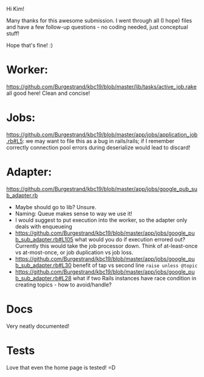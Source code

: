 Hi Kim!

Many thanks for this awesome submission. I went through all (I hope) files and have a few follow-up questions - no coding needed, just conceptual stuff!

Hope that's fine! :)

# Worker:

https://github.com/Burgestrand/kbc19/blob/master/lib/tasks/active_job.rake all good here! Clean and concise!

# Jobs:

https://github.com/Burgestrand/kbc19/blob/master/app/jobs/application_job.rb#L5: we may want to file this as a bug in rails/rails; if I remember correctly connection pool errors during deserialize would lead to discard!

# Adapter:

https://github.com/Burgestrand/kbc19/blob/master/app/jobs/google_pub_sub_adapter.rb

- Maybe should go to lib? Unsure.
- Naming: Queue makes sense to way we use it!
- I would suggest to put execution into the worker, so the adapter only deals with enqueueing
- https://github.com/Burgestrand/kbc19/blob/master/app/jobs/google_pub_sub_adapter.rb#L105 what would you do if execution errored out? Currently this would take the job processor down. Think of at-least-once vs at-most-once, or job duplication vs job loss.
- https://github.com/Burgestrand/kbc19/blob/master/app/jobs/google_pub_sub_adapter.rb#L30 benefit of tap vs second line `raise unless @topic`
- https://github.com/Burgestrand/kbc19/blob/master/app/jobs/google_pub_sub_adapter.rb#L28 what if two Rails instances have race condition in creating topics - how to avoid/handle?

# Docs

Very neatly documented!

# Tests

Love that even the home page is tested! =D
